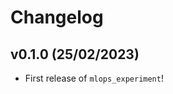 # Changelog

<!--next-version-placeholder-->

## v0.1.0 (25/02/2023)

- First release of `mlops_experiment`!
